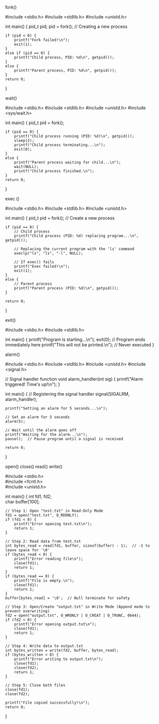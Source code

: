 fork()

#include <stdio.h>
#include <stdlib.h>
#include <unistd.h>

int main() {
    pid_t pid;
    pid = fork(); // Creating a new process

    if (pid < 0) {
        printf("Fork failed!\n");
        exit(1);
    }
    else if (pid == 0) {
        printf("Child process, PID: %d\n", getpid());
    }
    else {
        printf("Parent process, PID: %d\n", getpid());
    }
    return 0;
}

wait()

#include <stdio.h>
#include <stdlib.h>
#include <unistd.h>
#include <sys/wait.h>

int main() {
    pid_t pid = fork();

    if (pid == 0) {
        printf("Child process running (PID: %d)\n", getpid());
        sleep(2);
        printf("Child process terminating...\n");
        exit(0);
    } 
    else {
        printf("Parent process waiting for child...\n");
        wait(NULL);
        printf("Child process finished.\n");
    }
    return 0;
}

exec ()

#include <stdio.h>
#include <stdlib.h>
#include <unistd.h>

int main() {
    pid_t pid = fork();  // Create a new process

    if (pid == 0) {
        // Child process
        printf("Child process (PID: %d) replacing program...\n", getpid());
       
        // Replacing the current program with the 'ls' command
        execlp("ls", "ls", "-l", NULL);
       
        // If exec() fails
        printf("Exec failed!\n");
        exit(1);
    }
    else {
        // Parent process
        printf("Parent process (PID: %d)\n", getpid());
    }

    return 0;
}



exit()

#include <stdio.h>
#include <stdlib.h>

int main() {
    printf("Program is starting...\n");
    exit(0);  // Program ends immediately here
    printf("This will not be printed.\n");  // Never executed
}



alarm()

#include <stdio.h>
#include <stdlib.h>
#include <unistd.h>
#include <signal.h>

// Signal handler function
void alarm_handler(int sig) {
    printf("Alarm triggered! Time's up!\n");
}

int main() {
    // Registering the signal handler
    signal(SIGALRM, alarm_handler);

    printf("Setting an alarm for 5 seconds...\n");

    // Set an alarm for 5 seconds
    alarm(5);

    // Wait until the alarm goes off
    printf("Waiting for the alarm...\n");
    pause();  // Pause program until a signal is received

    return 0;
}




open() close() read() write()


#include <stdio.h>    
#include <fcntl.h>    
#include <unistd.h>   

int main() {
    int fd1, fd2;  
    char buffer[100];  

    // Step 1: Open "test.txt" in Read-Only Mode
    fd1 = open("test.txt", O_RDONLY);
    if (fd1 < 0) {
        printf("Error opening test.txt\n");
        return 1;
    }

    // Step 2: Read data from test.txt
    int bytes_read = read(fd1, buffer, sizeof(buffer) - 1);  // -1 to leave space for '\0'
    if (bytes_read < 0) {
        printf("Error reading file\n");
        close(fd1);
        return 1;
    }
    if (bytes_read == 0) {
        printf("File is empty.\n");
        close(fd1);
        return 1;
    }
    buffer[bytes_read] = '\0';  // Null terminate for safety

    // Step 3: Open/Create "output.txt" in Write Mode (Append mode to prevent overwriting)
    fd2 = open("output.txt", O_WRONLY | O_CREAT | O_TRUNC, 0644);
    if (fd2 < 0) {
        printf("Error opening output.txt\n");
        close(fd1);
        return 1;
    }

    // Step 4: Write data to output.txt
    int bytes_written = write(fd2, buffer, bytes_read);
    if (bytes_written < 0) {
        printf("Error writing to output.txt\n");
        close(fd1);
        close(fd2);
        return 1;
    }

    // Step 5: Close both files
    close(fd1);
    close(fd2);

    printf("File copied successfully!\n");
    return 0;
}
